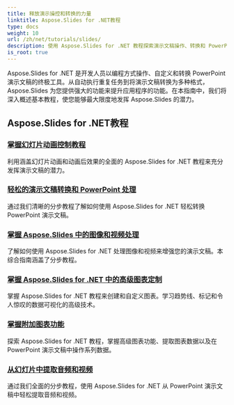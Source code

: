 ```yaml
---
title: 释放演示操控和转换的力量
linktitle: Aspose.Slides for .NET教程
type: docs
weight: 10
url: /zh/net/tutorials/slides/
description: 使用 Aspose.Slides for .NET 教程探索演示文稿操作、转换和 PowerPoint 处理的世界。学习如何创建、转换和增强演示文稿以获得有影响力的结果。
is_root: true
---
```


Aspose.Slides for .NET 是开发人员以编程方式操作、自定义和转换 PowerPoint 演示文稿的终极工具。从自动执行重复任务到将演示文稿转换为多种格式，Aspose.Slides 为您提供强大的功能来提升应用程序的功能。在本指南中，我们将深入概述基本教程，使您能够最大限度地发挥 Aspose.Slides 的潜力。

## Aspose.Slides for .NET教程
### [掌握幻灯片动画控制教程](./master-slide-animation-control/)
利用涵盖幻灯片动画和动画后效果的全面的 Aspose.Slides for .NET 教程来充分发挥演示文稿的潜力。
### [轻松的演示文稿转换和 PowerPoint 处理](./presentation-conversion-guide/)
通过我们清晰的分步教程了解如何使用 Aspose.Slides for .NET 轻松转换 PowerPoint 演示文稿。
### [掌握 Aspose.Slides 中的图像和视频处理](./mastering-image-and-video-manipulation/)
了解如何使用 Aspose.Slides for .NET 处理图像和视频来增强您的演示文稿。本综合指南涵盖了分步教程。
### [掌握 Aspose.Slides for .NET 中的高级图表定制](./master-advanced-chart-customization/)
掌握 Aspose.Slides for .NET 教程来创建和自定义图表。学习趋势线、标记和令人惊叹的数据可视化的高级技术。
### [掌握附加图表功能](./master-additional-chart-features/)
探索 Aspose.Slides for .NET 教程，掌握高级图表功能、提取图表数据以及在 PowerPoint 演示文稿中操作系列数据。
### [从幻灯片中提取音频和视频](./extract-audio-and-video/)
通过我们全面的分步教程，使用 Aspose.Slides for .NET 从 PowerPoint 演示文稿中轻松提取音频和视频。